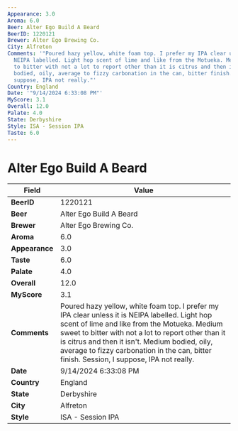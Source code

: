 ```yaml
---
Appearance: 3.0
Aroma: 6.0
Beer: Alter Ego Build A Beard
BeerID: 1220121
Brewer: Alter Ego Brewing Co.
City: Alfreton
Comments: '"Poured hazy yellow, white foam top. I prefer my IPA clear unless it is
  NEIPA labelled. Light hop scent of lime and like from the Motueka. Medium sweet
  to bitter with not a lot to report other than it is citrus and then it isn''t. Medium
  bodied, oily, average to fizzy carbonation in the can, bitter finish. Session, I
  suppose, IPA not really."'
Country: England
Date: '"9/14/2024 6:33:08 PM"'
MyScore: 3.1
Overall: 12.0
Palate: 4.0
State: Derbyshire
Style: ISA - Session IPA
Taste: 6.0
---
```


# Alter Ego Build A Beard

| Field         | Value |
|---------------|-------|
| **BeerID** | 1220121 |
| **Beer** | Alter Ego Build A Beard |
| **Brewer** | Alter Ego Brewing Co. |
| **Aroma** | 6.0 |
| **Appearance** | 3.0 |
| **Taste** | 6.0 |
| **Palate** | 4.0 |
| **Overall** | 12.0 |
| **MyScore** | 3.1 |
| **Comments** | Poured hazy yellow, white foam top. I prefer my IPA clear unless it is NEIPA labelled. Light hop scent of lime and like from the Motueka. Medium sweet to bitter with not a lot to report other than it is citrus and then it isn't. Medium bodied, oily, average to fizzy carbonation in the can, bitter finish. Session, I suppose, IPA not really. |
| **Date** | 9/14/2024 6:33:08 PM |
| **Country** | England |
| **State** | Derbyshire |
| **City** | Alfreton |
| **Style** | ISA - Session IPA |
